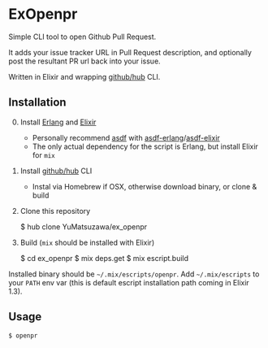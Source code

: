 # ExOpenpr

Simple CLI tool to open Github Pull Request.

It adds your issue tracker URL in Pull Request description,
and optionally post the resultant PR url back into your issue.

Written in Elixir and wrapping [github/hub](https://github.com/github/hub) CLI.

## Installation

0. Install [Erlang](http://erlang.org/) and [Elixir](http://elixir-lang.org/)
    - Personally recommend [asdf](https://github.com/asdf-vm/asdf) with
    [asdf-erlang](https://github.com/asdf-vm/asdf-erlang)/[asdf-elixir](https://github.com/asdf-vm/asdf-elixir)
    - The only actual dependency for the script is Erlang, but install Elixir for `mix`
1. Install [github/hub](https://github.com/github/hub) CLI
    - Instal via Homebrew if OSX, otherwise download binary, or clone & build
2. Clone this repository

      $ hub clone YuMatsuzawa/ex_openpr

3. Build (`mix` should be installed with Elixir)

      $ cd ex_openpr
      $ mix deps.get
      $ mix escript.build

Installed binary should be `~/.mix/escripts/openpr`.
Add `~/.mix/escripts` to your `PATH` env var (this is default escript installation path coming in Elixir 1.3).

## Usage

    $ openpr
